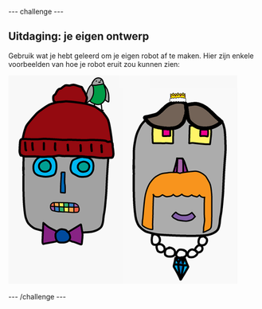 --- challenge ---

## Uitdaging: je eigen ontwerp

Gebruik wat je hebt geleerd om je eigen robot af te maken. Hier zijn enkele voorbeelden van hoe je robot eruit zou kunnen zien:

![screenshot](images/robot-examples.png)

--- /challenge ---